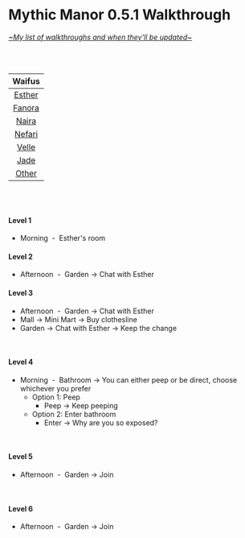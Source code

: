 # Mythic Manor 0.5.1 Walkthrough
[*\~My list of walkthroughs and when they'll be updated\~*](https://www.patreon.com/maimlain)

<br>
<br>

| Waifus |
|:---:|
| [Esther](https://github.com/maim-lain/mythicmanor/blob/master/esther.md) |
| [Fanora](https://github.com/maim-lain/mythicmanor/blob/master/weeks/week2.md) |
| [Naira](https://github.com/maim-lain/mythicmanor/blob/master/weeks/week3.md) |
| [Nefari](https://github.com/maim-lain/mythicmanor/blob/master/weeks/week4.md) |
| [Velle](https://github.com/maim-lain/mythicmanor/blob/master/weeks/week5.md) |
| [Jade](https://github.com/maim-lain/mythicmanor/blob/master/weeks/week6.md) |
| [Other](https://github.com/maim-lain/mythicmanor/blob/master/weeks/week7.md) |

<br>
<br>

#### Level 1
- Morning &nbsp;-&nbsp; Esther's room

#### Level 2
- Afternoon &nbsp;-&nbsp; Garden -> Chat with Esther

#### Level 3
- Afternoon &nbsp;-&nbsp; Garden -> Chat with Esther
- Mall -> Mini Mart -> Buy clothesline
- Garden -> Chat with Esther -> Keep the change

<br>

#### Level 4
- Morning &nbsp;-&nbsp; Bathroom -> You can either peep or be direct, choose whichever you prefer
    - Option 1: Peep
        - Peep -> Keep peeping
    - Option 2: Enter bathroom
        - Enter -> Why are you so exposed?

<br>

#### Level 5
- Afternoon &nbsp;-&nbsp; Garden -> Join

<br>

#### Level 6
- Afternoon &nbsp;-&nbsp; Garden -> Join
